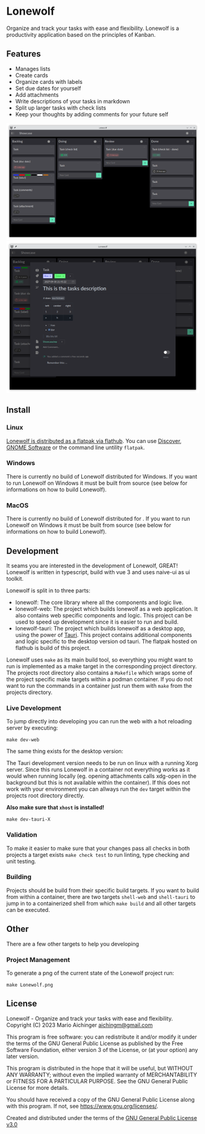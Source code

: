 # Lonewolf

Organize and track your tasks with ease and flexibility. Lonewolf is a productivity application based on the principles of Kanban.

## Features

* Manages lists
* Create cards
* Organize cards with labels
* Set due dates for yourself
* Add attachments
* Write descriptions of your tasks in markdown
* Split up larger tasks with check lists
* Keep your thoughts by adding comments for your future self

![Screenshot main view in dark mode](assets/showcase_dark_main.png)
![Screenshot card dialog in dark mode](assets/showcase_dark_card.png)

## Install

### Linux

[Lonewolf is distributed as a flatpak via flathub](https://flathub.org/apps/site.someones.Lonewolf). You can use [Discover](https://apps.kde.org/de/discover/), [GNOME Software](https://apps.gnome.org/Software/) or the command line untility `flatpak`.

### Windows

There is currently no build of Lonewolf distributed for Windows. If you want to run Lonewolf on Windows it must be built from source (see below for informations on how to build Lonewolf). 

### MacOS

There is currently no build of Lonewolf distributed for . If you want to run Lonewolf on Windows it must be built from source (see below for informations on how to build Lonewolf).

## Development

It seams you are interested in the development of Lonewolf, GREAT! Lonewolf is written in typescript, build with vue 3 and uses naive-ui as ui toolkit.

Lonewolf is split in to three parts:

* lonewolf: The core library where all the components and logic live.
* lonewolf-web: The project which builds lonewolf as a web application. It also contains web specific components and logic. This project can be used to speed up development since it is easier to run and build.
* lonewolf-tauri: The project which builds lonewolf as a desktop app, using the power of [Tauri](https://tauri.app/). This project contains additional components and logic specific to the desktop version od tauri. The flatpak hosted on flathub is build of this project.

Lonewolf uses `make` as its main build tool, so everything you might want to run is implemented as a make target in the corresponding project directory. The projects root directory also contains a `Makefile` which wraps some of the project specific make targets within a podman container. If you do not want to run the commands in a container just run them with `make` from the projects directory.

### Live Development

To jump directly into developing you can run the web with a hot reloading server by executing:
```
make dev-web
```


The same thing exists for the desktop version:

The Tauri development version needs to be run on linux with a running Xorg server. Since this runs Lonewolf in a container not everything works as it would when running locally (eg. opening attachments calls xdg-open in the background but this is not available within the container). If this does not work with your environment you can allways run the `dev` target within the projects root directory directly.

**Also make sure that `xhost` is installed!**
```
make dev-tauri-X
```

### Validation
To make it easier to make sure that your changes pass all checks in both projects a target exists `make check test` to run linting, type checking and unit testing.

### Building

Projects should be build from their specific build targets. If you want to build from within a container, there are two targets `shell-web` and `shell-tauri` to jump in to a containerized shell from which `make build` and all other targets can be executed.

## Other

There are a few other targets to help you developing

### Project Management

To generate a png of the current state of the Lonewolf project run:

```
make Lonewolf.png
```


## License

Lonewolf - Organize and track your tasks with ease and flexibility.
Copyright (C) 2023 Mario Aichinger <aichingm@gmail.com>

This program is free software: you can redistribute it and/or modify it under the terms of the GNU General Public License as published by the Free Software Foundation, either version 3 of the License, or (at your option) any later version.

This program is distributed in the hope that it will be useful, but WITHOUT ANY WARRANTY; without even the implied warranty of MERCHANTABILITY or FITNESS FOR A PARTICULAR PURPOSE. See the GNU General Public License for more details.

You should have received a copy of the GNU General Public License along with this program. If not, see <https://www.gnu.org/licenses/>.


Created and distributed under the terms of the [GNU General Public License v3.0](https://spdx.org/licenses/GPL-3.0-or-later.html)
